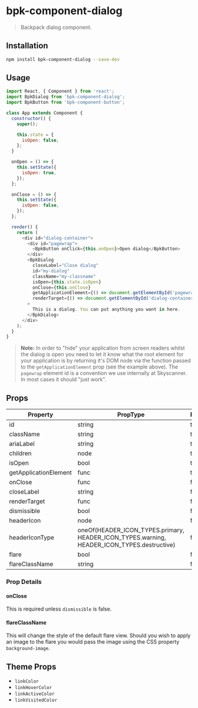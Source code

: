 # bpk-component-dialog

> Backpack dialog component.

## Installation

```sh
npm install bpk-component-dialog --save-dev
```

## Usage

```js
import React, { Component } from 'react';
import BpkDialog from 'bpk-component-dialog';
import BpkButton from 'bpk-component-button';

class App extends Component {
  constructor() {
    super();

    this.state = {
      isOpen: false,
    };
  }

  onOpen = () => {
    this.setState({
      isOpen: true,
    });
  };

  onClose = () => {
    this.setState({
      isOpen: false,
    });
  };

  render() {
    return (
      <div id="dialog-container">
        <div id="pagewrap">
          <BpkButton onClick={this.onOpen}>Open dialog</BpkButton>
        </div>
        <BpkDialog
          closeLabel="Close dialog"
          id="my-dialog"
          className="my-classname"
          isOpen={this.state.isOpen}
          onClose={this.onClose}
          getApplicationElement={() => document.getElementById('pagewrap')}
          renderTarget={() => document.getElementById('dialog-container')}
        >
          This is a dialog. You can put anything you want in here.
        </BpkDialog>
      </div>
    );
  }
}
```

> **Note:** In order to "hide" your application from screen readers whilst the dialog is open you need to let it know what
> the root element for your application is by returning it's DOM node via the function passed to the
> `getApplicationElement` prop (see the example above). The `pagewrap` element id is a convention we use internally at Skyscanner. In most cases it should "just work".

## Props

| Property              | PropType | Required | Default Value    |
| --------------------- | -------- | -------- | ---------------- |
| id                    | string   | true     | -                |
| className             | string   | true     | -                |
| ariaLabel             | string   | true     | -                |
| children              | node     | true     | -                |
| isOpen                | bool     | true     | -                |
| getApplicationElement | func     | true     | -                |
| onClose               | func     | false    | See prop details |
| closeLabel            | string   | false    | null             |
| renderTarget          | func     | false    | null             |
| dismissible           | bool     | false    | true             |
| headerIcon            | node     | false    | null             |
| headerIconType        | oneOf(HEADER_ICON_TYPES.primary, HEADER_ICON_TYPES.warning, HEADER_ICON_TYPES.destructive) | false    | HEADER_ICON_TYPES.primary |
| flare                 | bool     | false    | false            |
| flareClassName        | string   | false    | null             |

### Prop Details

#### onClose

This is required unless `dismissible` is false.

#### flareClassName

This will change the style of the default flare view. Should you wish to apply an image to the flare you would pass the image using the CSS property `background-image`.

## Theme Props

- `linkColor`
- `linkHoverColor`
- `linkActiveColor`
- `linkVisitedColor`
